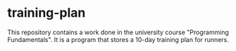 # training-plan
This repository contains a work done in the university course "Programming Fundamentals". It is a program that stores a 10-day training plan for runners. 

